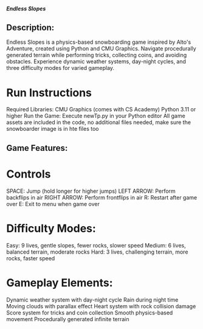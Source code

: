 ##### Endless Slopes


## Description:
Endless Slopes is a physics-based snowboarding game inspired by Alto's Adventure, created using Python and CMU Graphics.
 Navigate procedurally generated terrain while performing tricks, collecting coins, and avoiding obstacles.
 Experience dynamic weather systems, day-night cycles, and three difficulty modes for varied gameplay.

# Run Instructions
Required Libraries:
CMU Graphics (comes with CS Academy)
Python 3.11 or higher
Run the Game:
Execute newTp.py in your Python editor
All game assets are included in the code, no additional files needed, make sure the snowboarder image is in hte files too


## Game Features:

# Controls
SPACE: Jump (hold longer for higher jumps)
LEFT ARROW: Perform backflips in air
RIGHT ARROW: Perform frontflips in air
R: Restart after game over
E: Exit to menu when game over

# Difficulty Modes:
Easy: 9 lives, gentle slopes, fewer rocks, slower speed
Medium: 6 lives, balanced terrain, moderate rocks
Hard: 3 lives, challenging terrain, more rocks, faster speed

# Gameplay Elements:
Dynamic weather system with day-night cycle
Rain during night time
Moving clouds with parallax effect
Heart system with rock collision damage
Score system for tricks and coin collection
Smooth physics-based movement
Procedurally generated infinite terrain
